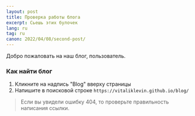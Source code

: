 ```yaml
---
layout: post
title: Проверка работы блога
excerpt: Сьешь этих булочек
lang: ru
tag: ru
canon: 2022/04/08/second-post/
---
```


Добро пожаловать на наш блог, пользователь.

### Как найти блог

1. Кликните на надпись "Blog" вверху страницы
2. Напишите в поисковой строке ```https://vitaliklevin.github.io/blog/```

> Если вы увидели ошибку 404, то проверьте правильность написания ссылки.
